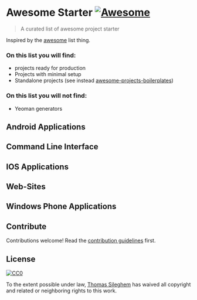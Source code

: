 # Awesome Starter [![Awesome](https://cdn.rawgit.com/sindresorhus/awesome/d7305f38d29fed78fa85652e3a63e154dd8e8829/media/badge.svg)](https://github.com/sindresorhus/awesome)

> A curated list of awesome project starter

Inspired by the [awesome](https://github.com/sindresorhus/awesome) list thing.

### On this list you will find:  
* projects ready for production
* Projects with minimal setup
* Standalone projects (see instead  [awesome-projects-boilerplates](https://github.com/melvin0008/awesome-projects-boilerplates))

### On this list you will not find:  
* Yeoman generators

## Android Applications


## Command Line Interface


## IOS Applications


## Web-Sites


## Windows Phone Applications


## Contribute

Contributions welcome! Read the [contribution guidelines](contributing.md) first.


## License

[![CC0](http://i.creativecommons.org/p/zero/1.0/88x31.png)](http://creativecommons.org/publicdomain/zero/1.0/)

To the extent possible under law, [Thomas Sileghem](https://github.com/mastilver) has waived all copyright and related or neighboring rights to this work.
